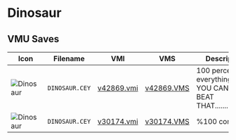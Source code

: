 # Dinosaur

## VMU Saves

| Icon | Filename | VMI | VMS | Description |
|------|----------|-----|-----|-------------|
| ![Dinosaur](../icons/DINOSAUR.CEY.GIF) | `DINOSAUR.CEY` | [v42869.vmi](v42869.vmi) | [v42869.VMS](v42869.VMS) | 100 percent everything.BET YOU CAN*T BEAT THAT..................... 
| ![Dinosaur](../icons/DINOSAUR.CEY.GIF) | `DINOSAUR.CEY` | [v30174.vmi](v30174.vmi) | [v30174.VMS](v30174.VMS) | %100 complete 
